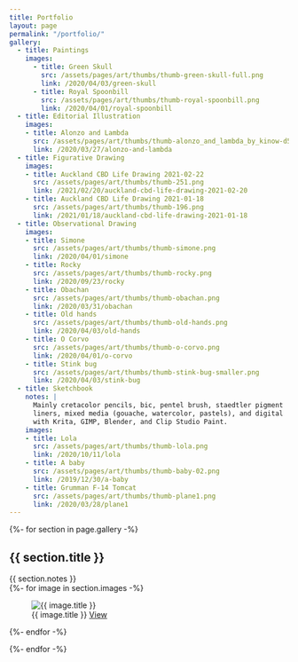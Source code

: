 ```yaml
---
title: Portfolio
layout: page
permalink: "/portfolio/"
gallery:
  - title: Paintings
    images:
      - title: Green Skull
        src: /assets/pages/art/thumbs/thumb-green-skull-full.png
        link: /2020/04/03/green-skull
      - title: Royal Spoonbill
        src: /assets/pages/art/thumbs/thumb-royal-spoonbill.png
        link: /2020/04/01/royal-spoonbill
  - title: Editorial Illustration
    images:
    - title: Alonzo and Lambda
      src: /assets/pages/art/thumbs/thumb-alonzo_and_lambda_by_kinow-d5tqvau.png
      link: /2020/03/27/alonzo-and-lambda
  - title: Figurative Drawing
    images:
    - title: Auckland CBD Life Drawing 2021-02-22
      src: /assets/pages/art/thumbs/thumb-251.png
      link: /2021/02/20/auckland-cbd-life-drawing-2021-02-20
    - title: Auckland CBD Life Drawing 2021-01-18
      src: /assets/pages/art/thumbs/thumb-196.png
      link: /2021/01/18/auckland-cbd-life-drawing-2021-01-18
  - title: Observational Drawing
    images:
    - title: Simone
      src: /assets/pages/art/thumbs/thumb-simone.png
      link: /2020/04/01/simone
    - title: Rocky
      src: /assets/pages/art/thumbs/thumb-rocky.png
      link: /2020/09/23/rocky
    - title: Obachan
      src: /assets/pages/art/thumbs/thumb-obachan.png
      link: /2020/03/31/obachan
    - title: Old hands
      src: /assets/pages/art/thumbs/thumb-old-hands.png
      link: /2020/04/03/old-hands
    - title: O Corvo
      src: /assets/pages/art/thumbs/thumb-o-corvo.png
      link: /2020/04/01/o-corvo
    - title: Stink bug
      src: /assets/pages/art/thumbs/thumb-stink-bug-smaller.png
      link: /2020/04/03/stink-bug
  - title: Sketchbook
    notes: |
      Mainly cretacolor pencils, bic, pentel brush, staedtler pigment
      liners, mixed media (gouache, watercolor, pastels), and digital
      with Krita, GIMP, Blender, and Clip Studio Paint.
    images:
    - title: Lola
      src: /assets/pages/art/thumbs/thumb-lola.png
      link: /2020/10/11/lola
    - title: A baby
      src: /assets/pages/art/thumbs/thumb-baby-02.png
      link: /2019/12/30/a-baby
    - title: Grumman F-14 Tomcat
      src: /assets/pages/art/thumbs/thumb-plane1.png
      link: /2020/03/28/plane1
---
```


{%- for section in page.gallery -%}

## {{ section.title }}

<div class="note">{{ section.notes }}</div>

<div class="gallery">
  {%- for image in section.images -%}
  <figure>
    <img src="{{ image.src | relative_url }}" alt="{{ image.title }}">
    <figcaption>
      <span class="title">{{ image.title }}</span>
      <a href="{{ image.link | relative_url }}">View</a>
    </figcaption>
  </figure>
  {%- endfor -%}
</div>

{%- endfor -%}
